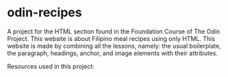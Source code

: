 # odin-recipes
A project for the HTML section found in the Foundation Course of The Odin Project. This website is about Filipino meal recipes using only HTML. This website is made by combining all the lessons, namely: the usual boilerplate, the paragraph, headings, anchor, and image elements with their attributes.

Resources used in this project:
